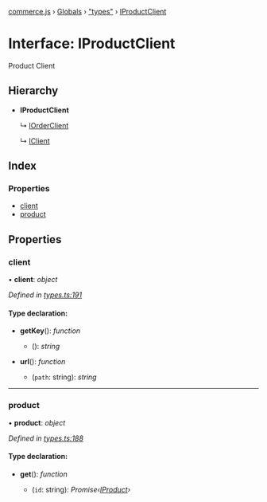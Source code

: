 [commerce.js](../README.md) › [Globals](../globals.md) › ["types"](../modules/_types_.md) › [IProductClient](_types_.iproductclient.md)

# Interface: IProductClient

Product Client

## Hierarchy

* **IProductClient**

  ↳ [IOrderClient](_types_.iorderclient.md)

  ↳ [IClient](_types_.iclient.md)

## Index

### Properties

* [client](_types_.iproductclient.md#client)
* [product](_types_.iproductclient.md#product)

## Properties

###  client

• **client**: *object*

*Defined in [types.ts:191](https://github.com/shopjs/commerce.js/blob/bdc45b5/src/types.ts#L191)*

#### Type declaration:

* **getKey**(): *function*

  * (): *string*

* **url**(): *function*

  * (`path`: string): *string*

___

###  product

• **product**: *object*

*Defined in [types.ts:188](https://github.com/shopjs/commerce.js/blob/bdc45b5/src/types.ts#L188)*

#### Type declaration:

* **get**(): *function*

  * (`id`: string): *Promise‹[IProduct](_types_.iproduct.md)›*
